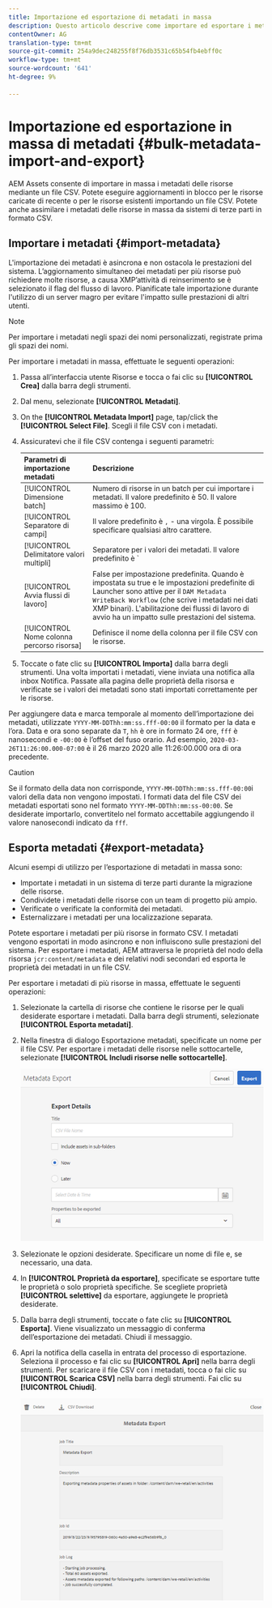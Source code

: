 ```yaml
---
title: Importazione ed esportazione di metadati in massa
description: Questo articolo descrive come importare ed esportare i metadati in blocco.
contentOwner: AG
translation-type: tm+mt
source-git-commit: 254a9dec248255f8f76db3531c65b54fb4ebff0c
workflow-type: tm+mt
source-wordcount: '641'
ht-degree: 9%

---
```



# Importazione ed esportazione in massa di metadati {#bulk-metadata-import-and-export}

 AEM Assets consente di importare in massa i metadati delle risorse mediante un file CSV. Potete eseguire aggiornamenti in blocco per le risorse caricate di recente o per le risorse esistenti importando un file CSV. Potete anche assimilare i metadati delle risorse in massa da sistemi di terze parti in formato CSV.

## Importare i metadati {#import-metadata}

L&#39;importazione dei metadati è asincrona e non ostacola le prestazioni del sistema. L’aggiornamento simultaneo dei metadati per più risorse può richiedere molte risorse, a causa XMP’attività di reinserimento se è selezionato il flag del flusso di lavoro. Pianificate tale importazione durante l&#39;utilizzo di un server magro per evitare l&#39;impatto sulle prestazioni di altri utenti.

>[!NOTE]
>
>Per importare i metadati negli spazi dei nomi personalizzati, registrate prima gli spazi dei nomi.

Per importare i metadati in massa, effettuate le seguenti operazioni:

1. Passa all’interfaccia utente Risorse e tocca o fai clic su **[!UICONTROL Crea]** dalla barra degli strumenti.
1. Dal menu, selezionate **[!UICONTROL Metadati]**.
1. On the **[!UICONTROL Metadata Import]** page, tap/click the **[!UICONTROL Select File]**.  Scegli il file CSV con i metadati.
1. Assicuratevi che il file CSV contenga i seguenti parametri:

   | Parametri di importazione metadati | Descrizione |
   |:---|:---|
   | [!UICONTROL Dimensione batch] | Numero di risorse in un batch per cui importare i metadati. Il valore predefinito è 50. Il valore massimo è 100. |
   | [!UICONTROL Separatore di campi] | Il valore predefinito è `,` - una virgola. È possibile specificare qualsiasi altro carattere. |
   | [!UICONTROL Delimitatore valori multipli] | Separatore per i valori dei metadati. Il valore predefinito è `|` - una tubazione. |
   | [!UICONTROL Avvia flussi di lavoro] | False per impostazione predefinita. Quando è impostata su true e le impostazioni predefinite di Launcher sono attive per il `DAM Metadata WriteBack Workflow` (che scrive i metadati nei dati XMP binari). L&#39;abilitazione dei flussi di lavoro di avvio ha un impatto sulle prestazioni del sistema. |
   | [!UICONTROL Nome colonna percorso risorsa] | Definisce il nome della colonna per il file CSV con le risorse. |

1. Toccate o fate clic su **[!UICONTROL Importa]** dalla barra degli strumenti. Una volta importati i metadati, viene inviata una notifica alla inbox Notifica. Passate alla pagina delle proprietà della risorsa e verificate se i valori dei metadati sono stati importati correttamente per le risorse.

Per aggiungere data e marca temporale al momento dell’importazione dei metadati, utilizzate `YYYY-MM-DDThh:mm:ss.fff-00:00` il formato per la data e l’ora. Data e ora sono separate da `T`, `hh` è ore in formato 24 ore, `fff` è nanosecondi e `-00:00` è l’offset del fuso orario. Ad esempio, `2020-03-26T11:26:00.000-07:00` è il 26 marzo 2020 alle 11:26:00.000 ora di ora precedente.

>[!CAUTION]
>
>Se il formato della data non corrisponde, `YYYY-MM-DDThh:mm:ss.fff-00:00`i valori della data non vengono impostati. I formati data del file CSV dei metadati esportati sono nel formato `YYYY-MM-DDThh:mm:ss-00:00`. Se desiderate importarlo, convertitelo nel formato accettabile aggiungendo il valore nanosecondi indicato da `fff`.

## Esporta metadati {#export-metadata}

Alcuni esempi di utilizzo per l’esportazione di metadati in massa sono:

* Importate i metadati in un sistema di terze parti durante la migrazione delle risorse.
* Condividete i metadati delle risorse con un team di progetto più ampio.
* Verificate o verificate la conformità dei metadati.
* Esternalizzare i metadati per una localizzazione separata.

Potete esportare i metadati per più risorse in formato CSV. I metadati vengono esportati in modo asincrono e non influiscono sulle prestazioni del sistema. Per esportare i metadati, AEM attraversa le proprietà del nodo della risorsa `jcr:content/metadata` e dei relativi nodi secondari ed esporta le proprietà dei metadati in un file CSV.

Per esportare i metadati di più risorse in massa, effettuate le seguenti operazioni:

1. Selezionate la cartella di risorse che contiene le risorse per le quali desiderate esportare i metadati. Dalla barra degli strumenti, selezionate **[!UICONTROL Esporta metadati]**.

1. Nella finestra di dialogo Esportazione  metadati, specificate un nome per il file CSV. Per esportare i metadati delle risorse nelle sottocartelle, selezionate **[!UICONTROL Includi risorse nelle sottocartelle]**.

   ![export_metadata_page](assets/export_metadata_page.png)

1. Selezionate le opzioni desiderate. Specificare un nome di file e, se necessario, una data.
1. In **[!UICONTROL Proprietà da esportare]**, specificate se esportare tutte le proprietà o solo proprietà specifiche. Se scegliete proprietà **[!UICONTROL selettive]** da esportare, aggiungete le proprietà desiderate.

1. Dalla barra degli strumenti, toccate o fate clic su **[!UICONTROL Esporta]**. Viene visualizzato un messaggio di conferma dell’esportazione dei metadati. Chiudi il messaggio.

1. Apri la notifica della casella in entrata del processo di esportazione. Seleziona il processo e fai clic su **[!UICONTROL Apri]** nella barra degli strumenti. Per scaricare il file CSV con i metadati, tocca o fai clic su **[!UICONTROL Scarica CSV]** nella barra degli strumenti. Fai clic su **[!UICONTROL Chiudi]**.

   ![csv_download](assets/csv_download.png)
